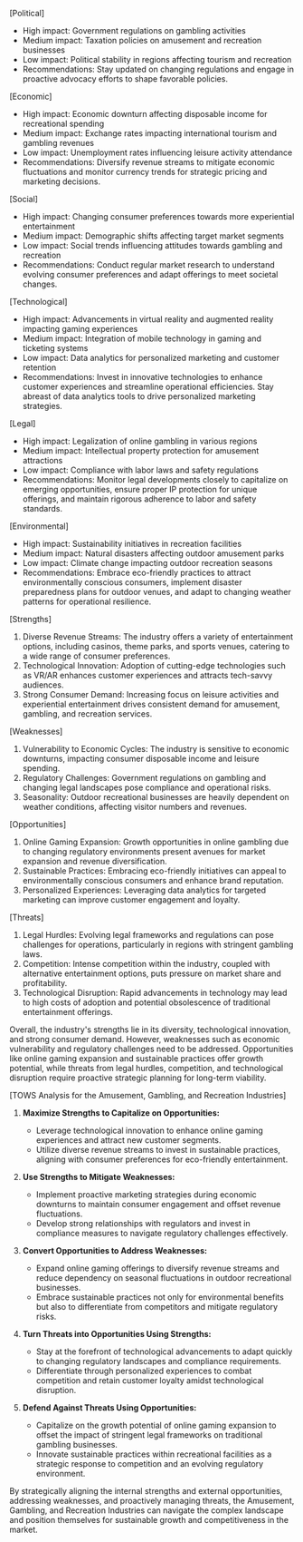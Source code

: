 [Political]
- High impact: Government regulations on gambling activities
- Medium impact: Taxation policies on amusement and recreation businesses
- Low impact: Political stability in regions affecting tourism and recreation
- Recommendations: Stay updated on changing regulations and engage in proactive advocacy efforts to shape favorable policies.

[Economic]
- High impact: Economic downturn affecting disposable income for recreational spending
- Medium impact: Exchange rates impacting international tourism and gambling revenues
- Low impact: Unemployment rates influencing leisure activity attendance
- Recommendations: Diversify revenue streams to mitigate economic fluctuations and monitor currency trends for strategic pricing and marketing decisions.

[Social]
- High impact: Changing consumer preferences towards more experiential entertainment
- Medium impact: Demographic shifts affecting target market segments
- Low impact: Social trends influencing attitudes towards gambling and recreation
- Recommendations: Conduct regular market research to understand evolving consumer preferences and adapt offerings to meet societal changes.

[Technological]
- High impact: Advancements in virtual reality and augmented reality impacting gaming experiences
- Medium impact: Integration of mobile technology in gaming and ticketing systems
- Low impact: Data analytics for personalized marketing and customer retention
- Recommendations: Invest in innovative technologies to enhance customer experiences and streamline operational efficiencies. Stay abreast of data analytics tools to drive personalized marketing strategies.

[Legal]
- High impact: Legalization of online gambling in various regions
- Medium impact: Intellectual property protection for amusement attractions
- Low impact: Compliance with labor laws and safety regulations
- Recommendations: Monitor legal developments closely to capitalize on emerging opportunities, ensure proper IP protection for unique offerings, and maintain rigorous adherence to labor and safety standards.

[Environmental]
- High impact: Sustainability initiatives in recreation facilities
- Medium impact: Natural disasters affecting outdoor amusement parks
- Low impact: Climate change impacting outdoor recreation seasons
- Recommendations: Embrace eco-friendly practices to attract environmentally conscious consumers, implement disaster preparedness plans for outdoor venues, and adapt to changing weather patterns for operational resilience.

[Strengths]
1. Diverse Revenue Streams: The industry offers a variety of entertainment options, including casinos, theme parks, and sports venues, catering to a wide range of consumer preferences.
2. Technological Innovation: Adoption of cutting-edge technologies such as VR/AR enhances customer experiences and attracts tech-savvy audiences.
3. Strong Consumer Demand: Increasing focus on leisure activities and experiential entertainment drives consistent demand for amusement, gambling, and recreation services.

[Weaknesses]
1. Vulnerability to Economic Cycles: The industry is sensitive to economic downturns, impacting consumer disposable income and leisure spending.
2. Regulatory Challenges: Government regulations on gambling and changing legal landscapes pose compliance and operational risks.
3. Seasonality: Outdoor recreational businesses are heavily dependent on weather conditions, affecting visitor numbers and revenues.

[Opportunities]
1. Online Gaming Expansion: Growth opportunities in online gambling due to changing regulatory environments present avenues for market expansion and revenue diversification.
2. Sustainable Practices: Embracing eco-friendly initiatives can appeal to environmentally conscious consumers and enhance brand reputation.
3. Personalized Experiences: Leveraging data analytics for targeted marketing can improve customer engagement and loyalty.

[Threats]
1. Legal Hurdles: Evolving legal frameworks and regulations can pose challenges for operations, particularly in regions with stringent gambling laws.
2. Competition: Intense competition within the industry, coupled with alternative entertainment options, puts pressure on market share and profitability.
3. Technological Disruption: Rapid advancements in technology may lead to high costs of adoption and potential obsolescence of traditional entertainment offerings.

Overall, the industry's strengths lie in its diversity, technological innovation, and strong consumer demand. However, weaknesses such as economic vulnerability and regulatory challenges need to be addressed. Opportunities like online gaming expansion and sustainable practices offer growth potential, while threats from legal hurdles, competition, and technological disruption require proactive strategic planning for long-term viability.

[TOWS Analysis for the Amusement, Gambling, and Recreation Industries]

1. **Maximize Strengths to Capitalize on Opportunities:**
   - Leverage technological innovation to enhance online gaming experiences and attract new customer segments.
   - Utilize diverse revenue streams to invest in sustainable practices, aligning with consumer preferences for eco-friendly entertainment.

2. **Use Strengths to Mitigate Weaknesses:**
   - Implement proactive marketing strategies during economic downturns to maintain consumer engagement and offset revenue fluctuations.
   - Develop strong relationships with regulators and invest in compliance measures to navigate regulatory challenges effectively.

3. **Convert Opportunities to Address Weaknesses:**
   - Expand online gaming offerings to diversify revenue streams and reduce dependency on seasonal fluctuations in outdoor recreational businesses.
   - Embrace sustainable practices not only for environmental benefits but also to differentiate from competitors and mitigate regulatory risks.

4. **Turn Threats into Opportunities Using Strengths:**
   - Stay at the forefront of technological advancements to adapt quickly to changing regulatory landscapes and compliance requirements.
   - Differentiate through personalized experiences to combat competition and retain customer loyalty amidst technological disruption.

5. **Defend Against Threats Using Opportunities:**
   - Capitalize on the growth potential of online gaming expansion to offset the impact of stringent legal frameworks on traditional gambling businesses.
   - Innovate sustainable practices within recreational facilities as a strategic response to competition and an evolving regulatory environment. 

By strategically aligning the internal strengths and external opportunities, addressing weaknesses, and proactively managing threats, the Amusement, Gambling, and Recreation Industries can navigate the complex landscape and position themselves for sustainable growth and competitiveness in the market.

